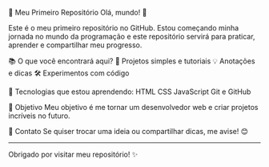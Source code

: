 🚀 Meu Primeiro Repositório
Olá, mundo! 👋
 
Este é o meu primeiro repositório no GitHub.
Estou começando minha jornada no mundo da programação e este repositório servirá para praticar, 
aprender e compartilhar meu progresso.
 
📚 O que você encontrará aqui?
📝 Projetos simples e tutoriais
💡 Anotações e dicas
🛠️ Experimentos com código

🌱 Tecnologias que estou aprendendo:
HTML
CSS
JavaScript
Git e GitHub

🎯 Objetivo
Meu objetivo é me tornar um desenvolvedor web e criar projetos incríveis no futuro.
 
💬 Contato
Se quiser trocar uma ideia ou compartilhar dicas, me avise! 😊
 
---
 
Obrigado por visitar meu repositório! ✨